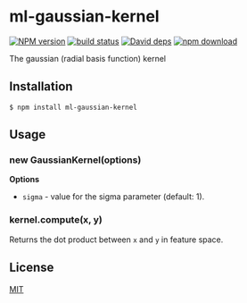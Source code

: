 # ml-gaussian-kernel

  [![NPM version][npm-image]][npm-url]
  [![build status][travis-image]][travis-url]
  [![David deps][david-image]][david-url]
  [![npm download][download-image]][download-url]

The gaussian (radial basis function) kernel

## Installation

`$ npm install ml-gaussian-kernel`

## Usage

### new GaussianKernel(options)

__Options__

* `sigma` - value for the sigma parameter (default: 1).

### kernel.compute(x, y)

Returns the dot product between `x` and `y` in feature space.

## License

  [MIT](./LICENSE)

[npm-image]: https://img.shields.io/npm/v/ml-gaussian-kernel.svg?style=flat-square
[npm-url]: https://npmjs.org/package/ml-gaussian-kernel
[travis-image]: https://img.shields.io/travis/mljs/gaussian-kernel/master.svg?style=flat-square
[travis-url]: https://travis-ci.org/mljs/gaussian-kernel
[david-image]: https://img.shields.io/david/mljs/gaussian-kernel.svg?style=flat-square
[david-url]: https://david-dm.org/mljs/gaussian-kernel
[download-image]: https://img.shields.io/npm/dm/ml-gaussian-kernel.svg?style=flat-square
[download-url]: https://npmjs.org/package/ml-gaussian-kernel
